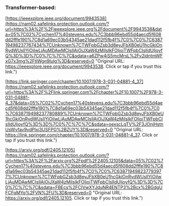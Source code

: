 
### Transformer-based:

[https://ieeexplore.ieee.org/document/9943538](https://nam02.safelinks.protection.outlook.com/?url=https%3A%2F%2Fieeexplore.ieee.org%2Fdocument%2F9943538&data=05%7C02%7Cychen17%40stevens.edu%7C3bbb96ebd55d4aecd5f608dd2fffe190%7C8d1a69ec03b54345ae21dad112f5fb4f%7C0%7C0%7C638719498237767434%7CUnknown%7CTWFpbGZsb3d8eyJFbXB0eU1hcGkiOnRydWUsIlYiOiIwLjAuMDAwMCIsIlAiOiJXaW4zMiIsIkFOIjoiTWFpbCIsIldUIjoyfQ%3D%3D%7C0%7C%7C%7C&sdata=a6ZPw4jS5mcMrsL%2Fv2idntmWFxG7x3mg%2FtIWgn9Iulg%3D&reserved=0 "Original URL: https://ieeexplore.ieee.org/document/9943538. Click or tap if you trust this link.")

[https://link.springer.com/chapter/10.1007/978-3-031-04881-4_37](https://nam02.safelinks.protection.outlook.com/?url=https%3A%2F%2Flink.springer.com%2Fchapter%2F10.1007%2F978-3-031-04881-4_37&data=05%7C02%7Cychen17%40stevens.edu%7C3bbb96ebd55d4aecd5f608dd2fffe190%7C8d1a69ec03b54345ae21dad112f5fb4f%7C0%7C0%7C638719498237780889%7CUnknown%7CTWFpbGZsb3d8eyJFbXB0eU1hcGkiOnRydWUsIlYiOiIwLjAuMDAwMCIsIlAiOiJXaW4zMiIsIkFOIjoiTWFpbCIsIldUIjoyfQ%3D%3D%7C0%7C%7C%7C&sdata=oexscLqTV%2F3JOnjHstnUsWvfav9vdPlxi3USFPG%2BZUY%3D&reserved=0 "Original URL: https://link.springer.com/chapter/10.1007/978-3-031-04881-4_37. Click or tap if you trust this link.")

[https://arxiv.org/pdf/2405.12105](https://nam02.safelinks.protection.outlook.com/?url=https%3A%2F%2Farxiv.org%2Fpdf%2F2405.12105&data=05%7C02%7Cychen17%40stevens.edu%7C3bbb96ebd55d4aecd5f608dd2fffe190%7C8d1a69ec03b54345ae21dad112f5fb4f%7C0%7C0%7C638719498237793977%7CUnknown%7CTWFpbGZsb3d8eyJFbXB0eU1hcGkiOnRydWUsIlYiOiIwLjAuMDAwMCIsIlAiOiJXaW4zMiIsIkFOIjoiTWFpbCIsIldUIjoyfQ%3D%3D%7C0%7C%7C%7C&sdata=FBEcs%2FCIVwXYJduNR4ENTP3%2Bcx%2BGdgUFCFqMYq%2FVN%2FU%3D&reserved=0 "Original URL: https://arxiv.org/pdf/2405.12105. Click or tap if you trust this link.")